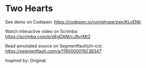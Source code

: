 # Two Hearts

See demo on Codepen: https://codepen.io/comehope/pen/KLvENb

Watch interactive video on Scrimba: https://scrimba.com/p/pEgDAM/cJ8vrMt2

Read annotated source on Segmentfault(zh-cn): https://segmentfault.com/a/1190000019238347

Inspired by: Original.
